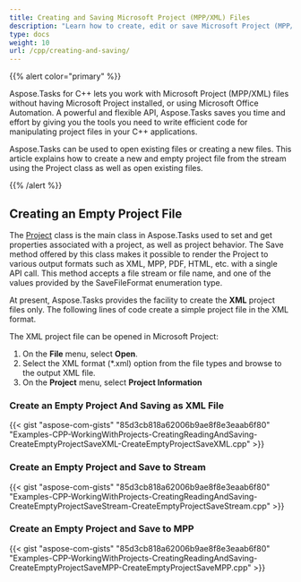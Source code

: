 ```yaml
---
title: Creating and Saving Microsoft Project (MPP/XML) Files
description: "Learn how to create, edit or save Microsoft Project (MPP/XML) files using Aspose.Tasks for C++ API without having Microsoft Office dependencies installed."
type: docs
weight: 10
url: /cpp/creating-and-saving/
---
```


{{% alert color="primary" %}}

Aspose.Tasks for C++ lets you work with Microsoft Project (MPP/XML) files without having Microsoft Project installed, or using Microsoft Office Automation. A powerful and flexible API, Aspose.Tasks saves you time and effort by giving you the tools you need to write efficient code for manipulating project files in your C++ applications.

Aspose.Tasks can be used to open existing files or creating a new files. This article explains how to create a new and empty project file from the stream using the Project class as well as open existing files.

{{% /alert %}}

## **Creating an Empty Project File**
The [Project](https://apireference.aspose.com/tasks/cpp/class/aspose.tasks.project) class is the main class in Aspose.Tasks used to set and get properties associated with a project, as well as project behavior. The Save method offered by this class makes it possible to render the Project to various output formats such as XML, MPP, PDF, HTML, etc. with a single API call. This method accepts a file stream or file name, and one of the values provided by the SaveFileFormat enumeration type.

At present, Aspose.Tasks provides the facility to create the **XML** project files only. The following lines of code create a simple project file in the XML format.

The XML project file can be opened in Microsoft Project:

1. On the **File** menu, select **Open**.
2. Select the XML format (*.xml) option from the file types and browse to the output XML file.
3. On the **Project** menu, select **Project Information**

### **Create an Empty Project And Saving as XML File**

{{< gist "aspose-com-gists" "85d3cb818a62006b9ae8f8e3eaab6f80" "Examples-CPP-WorkingWithProjects-CreatingReadingAndSaving-CreateEmptyProjectSaveXML-CreateEmptyProjectSaveXML.cpp" >}}

### **Create an Empty Project and Save to Stream**

{{< gist "aspose-com-gists" "85d3cb818a62006b9ae8f8e3eaab6f80" "Examples-CPP-WorkingWithProjects-CreatingReadingAndSaving-CreateEmptyProjectSaveStream-CreateEmptyProjectSaveStream.cpp" >}}

### **Create an Empty Project and Save to MPP**

{{< gist "aspose-com-gists" "85d3cb818a62006b9ae8f8e3eaab6f80" "Examples-CPP-WorkingWithProjects-CreatingReadingAndSaving-CreateEmptyProjectSaveMPP-CreateEmptyProjectSaveMPP.cpp" >}}
